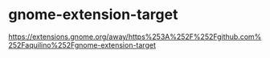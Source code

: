 # gnome-extension-target
https://extensions.gnome.org/away/https%253A%252F%252Fgithub.com%252Faquilino%252Fgnome-extension-target
